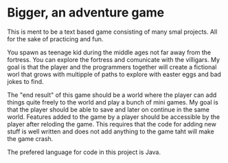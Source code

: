 # Bigger, an adventure game
This is ment to be a text based game consisting of many smal projects. All for the sake of practicing and fun.

You spawn as teenage kid during the middle ages not far away from the fortress. You can explore the fortress and comunicate with the villigars. My goal is that the player and the programmers together will create a fictional worl that grows with multipple of paths to explore with easter eggs and bad jokes to find. 

The "end result" of this game should be a world where the player can add things quite freely to the world and play a bunch of mini games. My goal is that the player should be able to save and later on continue in the same world. Features added to the game by a player should be accessible by the player after reloding the game. This requires that the code for adding new stuff is well written and does not add anything to the game taht will make the game crash.

The prefered language for code in this project is Java.
